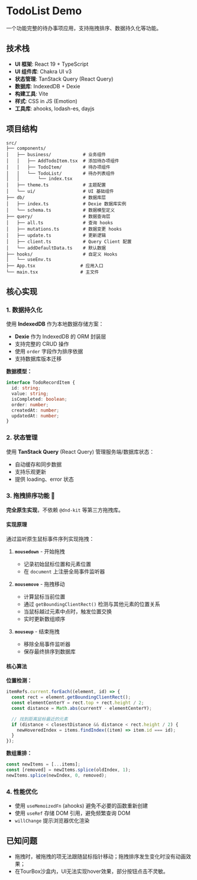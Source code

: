 # TodoList Demo

一个功能完整的待办事项应用，支持拖拽排序、数据持久化等功能。

## 技术栈

- **UI 框架**: React 19 + TypeScript
- **UI 组件库**: Chakra UI v3
- **状态管理**: TanStack Query (React Query)
- **数据库**: IndexedDB + Dexie
- **构建工具**: Vite
- **样式**: CSS in JS (Emotion)
- **工具库**: ahooks, lodash-es, dayjs

## 项目结构

```
src/
├── components/
│   ├── business/            # 业务组件
│   │   ├── AddTodoItem.tsx  # 添加待办项组件
│   │   ├── TodoItem/        # 待办项组件
│   │   └── TodoList/        # 待办列表组件
│   │       └── index.tsx
│   ├── theme.ts             # 主题配置
│   └── ui/                  # UI 基础组件
├── db/                      # 数据库层
│   ├── index.ts             # Dexie 数据库实例
│   └── schema.ts            # 数据模型定义
├── query/                   # 数据查询层
│   ├── all.ts               # 查询 hooks
│   ├── mutations.ts         # 数据变更 hooks
│   ├── update.ts            # 更新逻辑
│   ├── client.ts            # Query Client 配置
│   └── addDefaultData.ts    # 默认数据
├── hooks/                   # 自定义 Hooks
│   └── useEnv.ts
├── App.tsx                 # 应用入口
└── main.tsx                # 主文件

```

## 核心实现

### 1. 数据持久化

使用 **IndexedDB** 作为本地数据存储方案：

- **Dexie** 作为 IndexedDB 的 ORM 封装层
- 支持完整的 CRUD 操作
- 使用 `order` 字段作为排序依据
- 支持数据库版本迁移

**数据模型：**

```typescript
interface TodoRecordItem {
  id: string;
  value: string;
  isCompleted: boolean;
  order: number;
  createdAt: number;
  updatedAt: number;
}
```

### 2. 状态管理

使用 **TanStack Query** (React Query) 管理服务端/数据库状态：

- 自动缓存和同步数据
- 支持乐观更新
- 提供 loading、error 状态

### 3. 拖拽排序功能 🎯

**完全原生实现**，不依赖 `@dnd-kit` 等第三方拖拽库。

#### 实现原理

通过监听原生鼠标事件序列实现拖拽：

1. **`mousedown`** - 开始拖拽
   - 记录初始鼠标位置和元素位置
   - 在 `document` 上注册全局事件监听器

2. **`mousemove`** - 拖拽移动
   - 计算鼠标当前位置
   - 通过 `getBoundingClientRect()` 检测与其他元素的位置关系
   - 当鼠标越过元素中点时，触发位置交换
   - 实时更新数组顺序

3. **`mouseup`** - 结束拖拽
   - 移除全局事件监听器
   - 保存最终排序到数据库

#### 核心算法

**位置检测：**

```typescript
itemRefs.current.forEach((element, id) => {
  const rect = element.getBoundingClientRect();
  const elementCenterY = rect.top + rect.height / 2;
  const distance = Math.abs(currentY - elementCenterY);

  // 找到距离鼠标最近的元素
  if (distance < closestDistance && distance < rect.height / 2) {
    newHoveredIndex = items.findIndex((item) => item.id === id);
  }
});
```

**数组重排：**

```typescript
const newItems = [...items];
const [removed] = newItems.splice(oldIndex, 1);
newItems.splice(newIndex, 0, removed);
```

### 4. 性能优化

- 使用 `useMemoizedFn` (ahooks) 避免不必要的函数重新创建
- 使用 `useRef` 存储 DOM 引用，避免频繁查询 DOM
- `willChange` 提示浏览器优化渲染

## 已知问题

- 拖拽时，被拖拽的项无法跟随鼠标指针移动；拖拽排序发生变化时没有动画效果；
- 在TourBox沙盒内，UI无法实现hover效果，部分按钮点击不灵敏。
